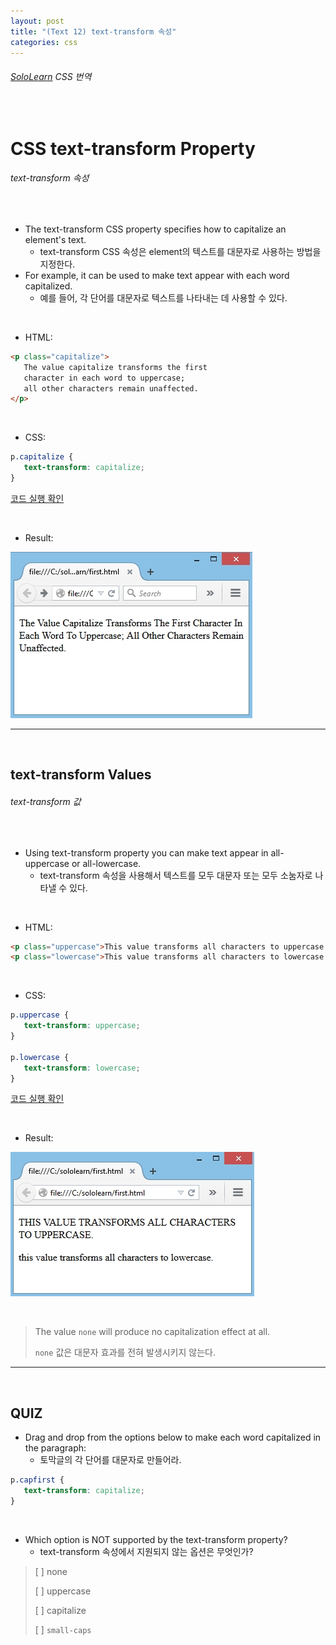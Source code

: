 ```yaml
---
layout: post
title: "(Text 12) text-transform 속성"
categories: css
---
```


###### [SoloLearn](https://www.sololearn.com/) CSS 번역

<br>

# CSS text-transform Property

###### text-transform 속성

<br>

- The text-transform CSS property specifies how to capitalize an element's text.
  - text-transform CSS 속성은 element의 텍스트를 대문자로 사용하는 방법을 지정한다.
- For example, it can be used to make text appear with each word capitalized.
  - 예를 들어, 각 단어를 대문자로 텍스트를 나타내는 데 사용할 수 있다.

<br>

- HTML:

```html
<p class="capitalize">
   The value capitalize transforms the first
   character in each word to uppercase;
   all other characters remain unaffected.
</p>
```

<br>

- CSS:

```css
p.capitalize {
   text-transform: capitalize;
}
```

[코드 실행 확인](https://code.sololearn.com/529/#css)

<br>

- Result:

![img](/assets/img/css-sololearn-text-12-01.png)

------

<br>

## text-transform Values

###### text-transform 값

<br>

- Using text-transform property you can make text appear in all-uppercase or all-lowercase.
  - text-transform 속성을 사용해서 텍스트를 모두 대문자 또는 모두 소눔자로 나타낼 수 있다.

<br>

- HTML:

```html
<p class="uppercase">This value transforms all characters to uppercase. </p>
<p class="lowercase">This value transforms all characters to lowercase. </p>
```

<br>

- CSS:

```css
p.uppercase {
   text-transform: uppercase;
}

p.lowercase {
   text-transform: lowercase;
}
```

[코드 실행 확인](https://code.sololearn.com/530/#css)

<br>

- Result:

![img](/assets/img/css-sololearn-text-12-02.png)

<br>

> The value `none` will produce no capitalization effect at all.
>
> `none` 값은 대문자 효과를 전혀 발생시키지 않는다.

------

<br>

## QUIZ

- Drag and drop from the options below to make each word capitalized in the paragraph:
  - 토막글의 각 단어를 대문자로 만들어라.

```css
p.capfirst {
   text-transform: capitalize;
}
```

<br>

- Which option is NOT supported by the text-transform property?
  - text-transform 속성에서 지원되지 않는 옵션은 무엇인가?

> [ ] none
>
> [ ] uppercase
>
> [ ] capitalize
>
> [ ] `small-caps`

<br>
